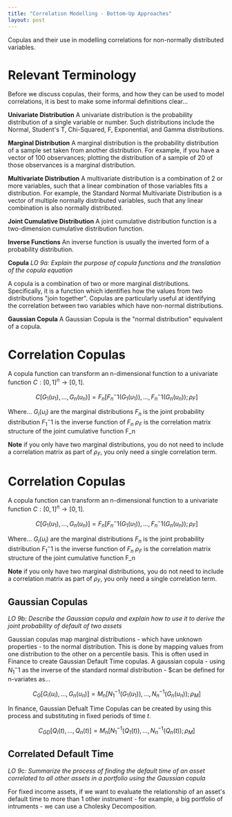 ```yaml
---
title: "Correlation Modelling - Bottom-Up Approaches"
layout: post
---
```

Copulas and their use in modelling correlations for non-normally distributed variables. 

# Relevant Terminology
Before we discuss copulas, their forms, and how they can be used to model correlations, it is best to make some informal definitions clear...

**Univariate Distribution**
A univariate distribution is the probability distribution of a single variable or number. Such distributions include the Normal, Student's T, Chi-Squared, F, Exponential, and Gamma distributions.

**Marginal Distribution**
A marginal distribution is the probability distribution of a sample set taken from another distribution. For example, if you have a vector of 100 observances; plotting the distribution of a sample of 20 of those observances is a marginal distribution. 

**Multivariate Distribution**
A multivariate distribution is a combination of 2 or more variables, such that a linear combination of those variables fits a distribution. For example, the Standard Normal Multivariate Distribution is a vector of multiple normally distributed variables, such that any linear combination is also normally distributed.

**Joint Cumulative Distribution**
A joint cumulative distribution function is a two-dimension cumulative distribution function. 

**Inverse Functions**
An inverse function is usually the inverted form of a probability distribution. 

**Copula**
*LO 9a: Explain the purpose of copula functions and the translation of the copula equation*

A copula is a combination of two or more marginal distributions. Specifically, it is a function which identifies how the values from two distributions "join together". Copulas are particularly useful at identifying the correlation between two variables which have non-normal distributions. 

**Gaussian Copula**
A Gaussian Copula is the "normal distribution" equivalent of a copula.

# Correlation Copulas
A copula function can transform an n-dimensional function to a univariate function $C:[0,1]^n\rightarrow[0,1]$. 

$$C[G_1(u_1),...,G_n(u_n)] = F_n[F_n^-1(G_1(u_1)),...,F_n^-1(G_n(u_n));\rho_F]$$

Where...
$G_i(u_i)$ are the marginal distributions
$F_n$ is the joint probability distribution
$F_1^-1$ is the inverse function of $F_n$
$\rho_F$ is the correlation matrix structure of the joint cumulative function F_n

**Note** if you only have two marginal distributions, you do not need to include a correlation matrix as part of $\rho_F$, you only need a single correlation term. 

# Correlation Copulas
A copula function can transform an n-dimensional function to a univariate function $C:[0,1]^n\rightarrow[0,1]$. 

$$C[G_1(u_1),...,G_n(u_n)] = F_n[F_n^-1(G_1(u_1)),...,F_n^-1(G_n(u_n));\rho_F]$$

Where...
$G_i(u_i)$ are the marginal distributions
$F_n$ is the joint probability distribution
$F_1^-1$ is the inverse function of $F_n$
$\rho_F$ is the correlation matrix structure of the joint cumulative function F_n

**Note** if you only have two marginal distributions, you do not need to include a correlation matrix as part of $\rho_F$, you only need a single correlation term. 

## Gaussian Copulas
*LO 9b: Describe the Gaussian copula and explain how to use it to derive the joint probability of default of two assets*

Gaussian copulas map marginal distributions - which have unknown properties - to the normal distribution. This is done by mapping values from one distribution to the other on a percentile basis. This is often used in Finance to create Gaussian Default Time copulas. A gaussian copula - using $N_1^-1$ as the inverse of the standard normal distribution - $can be defined for n-variates as...

$$C_G[G_i(u_i),...,G_n(u_n)] = M_n[N_1^{-1}(G_1(u_1)),...,N_n^{-1}(G_n(u_n));\rho_M]$$

In finance, Gaussian Defualt Time Copulas can be created by using this process and substituting in fixed periods of time $t$. 

$$C_{GD}[Q_i(t),...,Q_n(t)] = M_n[N_1^{-1}(Q_1(t)),...,N_n^{-1}(Q_n(t));\rho_M]$$

## Correlated Default Time
*LO 9c: Summarize the process of finding the default time of an asset correlated to all other assets in a portfolio using the Gaussian copula*

For fixed income assets, if we want to evaluate the relationship of an asset's default time to more than 1 other instrument - for example, a big portfolio of intruments - we can use a Cholesky Decomposition.
